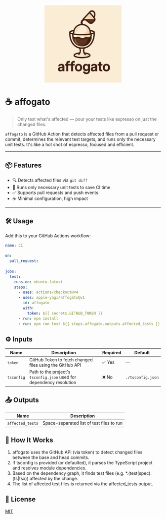 <div align="center">
  <img src="logo/affogato.jpg" alt="affogato" width="250">
</div>

# ☕️ affogato

> Only test what's affected — pour your tests like espresso on just the changed files.

`affogato` is a GitHub Action that detects affected files from a pull request or commit, determines the relevant test targets, and runs only the necessary unit tests. It's like a hot shot of espresso, focused and efficient.

---

## 📦 Features

- 🔍 Detects affected files via `git diff`
- 🚀 Runs only necessary unit tests to save CI time
- ✅ Supports pull requests and push events
- ☕️ Minimal configuration, high impact

---

## 🛠 Usage

Add this to your GitHub Actions workflow:

```yaml
name: CI

on:
  pull_request:

jobs:
  test:
    runs-on: ubuntu-latest
    steps:
      - uses: actions/checkout@v4
      - uses: apple-yagi/affogato@v1
        id: affogato
        with:
          token: ${{ secrets.GITHUB_TOKEN }}
      - run: npm install
      - run: npm run test ${{ steps.affogato.outputs.affected_tests }}
```

## ⚙️ Inputs

| Name       | Description                                                          | Required | Default           |
| ---------- | -------------------------------------------------------------------- | -------- | ----------------- |
| `token`    | GitHub Token to fetch changed files using the GitHub API             | ✅ Yes    | —                 |
| `tsconfig` | Path to the project's `tsconfig.json` used for dependency resolution | ❌ No     | `./tsconfig.json` |

## 📤 Outputs

| Name             | Description                               |
| ---------------- | ----------------------------------------- |
| `affected_tests` | Space-separated list of test files to run |

## 🧪 How It Works

1. affogato uses the GitHub API (via token) to detect changed files between the base and head commits.
2. If tsconfig is provided (or defaulted), it parses the TypeScript project and resolves module dependencies.
3. Based on the dependency graph, it finds test files (e.g. *.(test|spec).(ts|tsx)) affected by the change.
4. The list of affected test files is returned via the affected_tests output.

## 📄 License

[MIT](/LICENSE)
